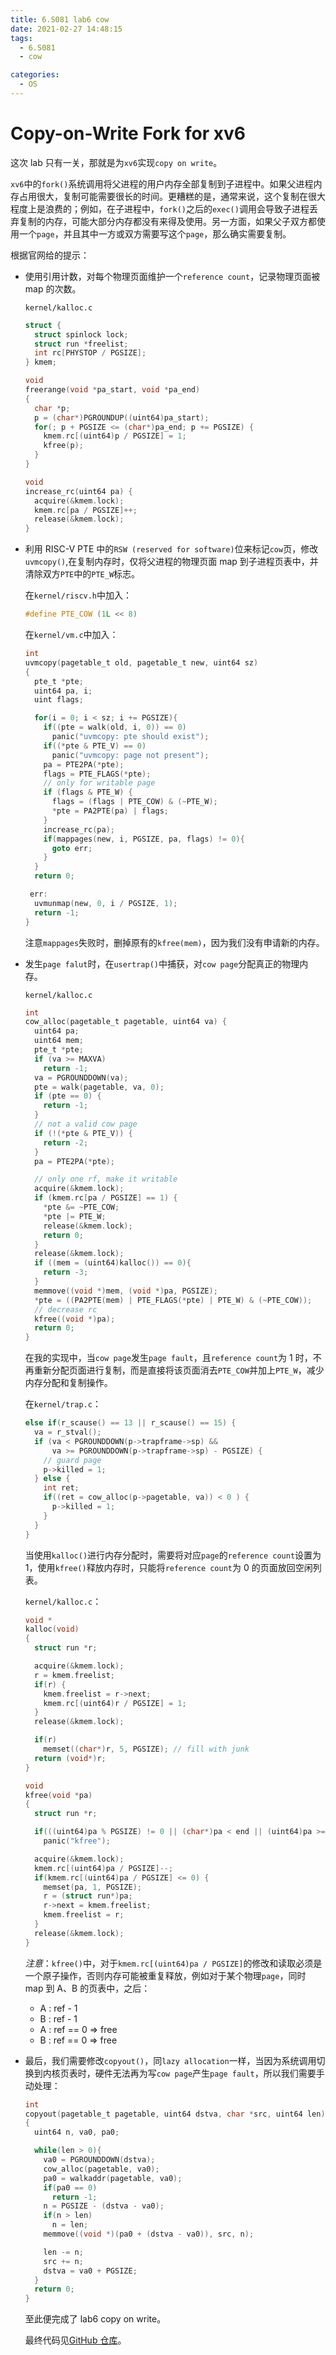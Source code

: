 ```yaml
---
title: 6.S081 lab6 cow
date: 2021-02-27 14:48:15
tags:
  - 6.S081
  - cow

categories:
  - OS
---
```


# Copy-on-Write Fork for xv6

这次 lab 只有一关，那就是为`xv6`实现`copy on write`。

`xv6`中的`fork()`系统调用将父进程的用户内存全部复制到子进程中。如果父进程内存占用很大，复制可能需要很长的时间。更糟糕的是，通常来说，这个复制在很大程度上是浪费的；例如，在子进程中，`fork()`之后的`exec()`调用会导致子进程丢弃复制的内存，可能大部分内存都没有来得及使用。另一方面，如果父子双方都使用一个`page`，并且其中一方或双方需要写这个`page`，那么确实需要复制。

<!-- more -->

根据官网给的提示：

- 使用引用计数，对每个物理页面维护一个`reference count`，记录物理页面被 map 的次数。

  `kernel/kalloc.c`

  ```c
  struct {
    struct spinlock lock;
    struct run *freelist;
    int rc[PHYSTOP / PGSIZE];
  } kmem;

  void
  freerange(void *pa_start, void *pa_end)
  {
    char *p;
    p = (char*)PGROUNDUP((uint64)pa_start);
    for(; p + PGSIZE <= (char*)pa_end; p += PGSIZE) {
      kmem.rc[(uint64)p / PGSIZE] = 1;
      kfree(p);
    }
  }

  void
  increase_rc(uint64 pa) {
    acquire(&kmem.lock);
    kmem.rc[pa / PGSIZE]++;
    release(&kmem.lock);
  }
  ```

- 利用 RISC-V PTE 中的`RSW (reserved for software)`位来标记`cow`页，修改`uvmcopy()`,在复制内存时，仅将父进程的物理页面 map 到子进程页表中，并清除双方`PTE`中的`PTE_W`标志。

  在`kernel/riscv.h`中加入：

  ```c
  #define PTE_COW (1L << 8)
  ```

  在`kernel/vm.c`中加入：

  ```c
  int
  uvmcopy(pagetable_t old, pagetable_t new, uint64 sz)
  {
    pte_t *pte;
    uint64 pa, i;
    uint flags;

    for(i = 0; i < sz; i += PGSIZE){
      if((pte = walk(old, i, 0)) == 0)
        panic("uvmcopy: pte should exist");
      if((*pte & PTE_V) == 0)
        panic("uvmcopy: page not present");
      pa = PTE2PA(*pte);
      flags = PTE_FLAGS(*pte);
      // only for writable page
      if (flags & PTE_W) {
        flags = (flags | PTE_COW) & (~PTE_W);
        *pte = PA2PTE(pa) | flags;
      }
      increase_rc(pa);
      if(mappages(new, i, PGSIZE, pa, flags) != 0){
        goto err;
      }
    }
    return 0;

   err:
    uvmunmap(new, 0, i / PGSIZE, 1);
    return -1;
  }
  ```

  注意`mappages`失败时，删掉原有的`kfree(mem)`，因为我们没有申请新的内存。

- 发生`page falut`时，在`usertrap()`中捕获，对`cow page`分配真正的物理内存。

  `kernel/kalloc.c`

  ```c
  int
  cow_alloc(pagetable_t pagetable, uint64 va) {
    uint64 pa;
    uint64 mem;
    pte_t *pte;
    if (va >= MAXVA)
      return -1;
    va = PGROUNDDOWN(va);
    pte = walk(pagetable, va, 0);
    if (pte == 0) {
      return -1;
    }
    // not a valid cow page
    if (!(*pte & PTE_V)) {
      return -2;
    }
    pa = PTE2PA(*pte);

    // only one rf, make it writable
    acquire(&kmem.lock);
    if (kmem.rc[pa / PGSIZE] == 1) {
      *pte &= ~PTE_COW;
      *pte |= PTE_W;
      release(&kmem.lock);
      return 0;
    }
    release(&kmem.lock);
    if ((mem = (uint64)kalloc()) == 0){
      return -3;
    }
    memmove((void *)mem, (void *)pa, PGSIZE);
    *pte = ((PA2PTE(mem) | PTE_FLAGS(*pte) | PTE_W) & (~PTE_COW));
    // decrease rc
    kfree((void *)pa);
    return 0;
  }
  ```

  在我的实现中，当`cow page`发生`page fault`，且`reference count`为 1 时，不再重新分配页面进行复制，而是直接将该页面消去`PTE_COW`并加上`PTE_W`，减少内存分配和复制操作。

  在`kernel/trap.c`：

  ```c
  else if(r_scause() == 13 || r_scause() == 15) {
    va = r_stval();
    if (va < PGROUNDDOWN(p->trapframe->sp) &&
        va >= PGROUNDDOWN(p->trapframe->sp) - PGSIZE) {
      // guard page
      p->killed = 1;
    } else {
      int ret;
      if((ret = cow_alloc(p->pagetable, va)) < 0 ) {
        p->killed = 1;
      }
    }
  }
  ```

  当使用`kalloc()`进行内存分配时，需要将对应`page`的`reference count`设置为 1，使用`kfree()`释放内存时，只能将`reference count`为 0 的页面放回空闲列表。

  `kernel/kalloc.c`：

  ```c
  void *
  kalloc(void)
  {
    struct run *r;

    acquire(&kmem.lock);
    r = kmem.freelist;
    if(r) {
      kmem.freelist = r->next;
      kmem.rc[(uint64)r / PGSIZE] = 1;
    }
    release(&kmem.lock);

    if(r)
      memset((char*)r, 5, PGSIZE); // fill with junk
    return (void*)r;
  }

  void
  kfree(void *pa)
  {
    struct run *r;

    if(((uint64)pa % PGSIZE) != 0 || (char*)pa < end || (uint64)pa >= PHYSTOP)
      panic("kfree");

    acquire(&kmem.lock);
    kmem.rc[(uint64)pa / PGSIZE]--;
    if(kmem.rc[(uint64)pa / PGSIZE] <= 0) {
      memset(pa, 1, PGSIZE);
      r = (struct run*)pa;
      r->next = kmem.freelist;
      kmem.freelist = r;
    }
    release(&kmem.lock);
  }
  ```

  _注意_：`kfree()`中，对于`kmem.rc[(uint64)pa / PGSIZE]`的修改和读取必须是一个原子操作，否则内存可能被重复释放，例如对于某个物理`page`，同时 map 到 A、B 的页表中，之后：

  - A : ref - 1
  - B : ref - 1
  - A : ref == 0 => free
  - B : ref == 0 => free

- 最后，我们需要修改`copyout()`，同`lazy allocation`一样，当因为系统调用切换到内核页表时，硬件无法再为写`cow page`产生`page fault`，所以我们需要手动处理：

  ```c
  int
  copyout(pagetable_t pagetable, uint64 dstva, char *src, uint64 len)
  {
    uint64 n, va0, pa0;

    while(len > 0){
      va0 = PGROUNDDOWN(dstva);
      cow_alloc(pagetable, va0);
      pa0 = walkaddr(pagetable, va0);
      if(pa0 == 0)
        return -1;
      n = PGSIZE - (dstva - va0);
      if(n > len)
        n = len;
      memmove((void *)(pa0 + (dstva - va0)), src, n);

      len -= n;
      src += n;
      dstva = va0 + PGSIZE;
    }
    return 0;
  }
  ```

  至此便完成了 lab6 copy on write。

  最终代码见[GitHub 仓库](https://github.com/waruto21/xv6-labs-2020/tree/cow)。
